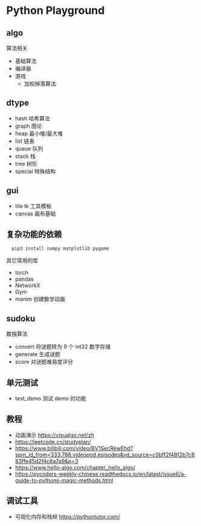 # Python Playground

## algo

算法相关
- 基础算法
- 编译器
- 游戏
  - 加权掉落算法

## dtype

- hash 哈希算法
- graph 图论
- heap 最小堆/最大堆
- list 链表
- queue 队列
- stack 栈
- tree 树形
- special 特殊结构

## gui

- tile tk 工具模板
- canvas 画布基础

## 复杂功能的依赖
```shell
  pip3 install numpy matplotlib pygame
```
其它常用的库
- torch
- pandas
- NetworkX 
- Gym
- manim 创建数学动画

## sudoku

数独算法
- convert 将谜题转为 9 个 int32 数字存储
- generate 生成谜题
- score 对谜题难易度评分

## 单元测试

- test_demo 测试 demo 的功能


## 教程
- 动画演示 https://visualgo.net/zh
- https://leetcode.cn/studyplan/
- https://www.bilibili.com/video/BV1SecRewEhd?spm_id_from=333.788.videopod.episodes&vd_source=c0bff2f48f2b7c883ffe45d2f4c8a7a9&p=3
- https://www.hello-algo.com/chapter_hello_algo/
- https://pycoders-weekly-chinese.readthedocs.io/en/latest/issue6/a-guide-to-pythons-magic-methods.html

## 调试工具

- 可视化内存和栈帧 https://pythontutor.com/
